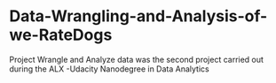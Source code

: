 # Data-Wrangling-and-Analysis-of-we-RateDogs
Project Wrangle and Analyze data was the second project carried out during the ALX -Udacity Nanodegree in Data Analytics
